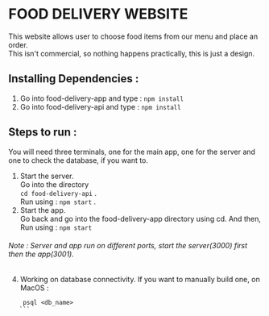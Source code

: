  # FOOD DELIVERY WEBSITE
 
 This website allows user to choose food items from our menu and place an order.  
 This isn't commercial, so nothing happens practically, this is just a design.

## Installing Dependencies :  
1. Go into food-delivery-app and type : ``` npm install ```  
2. Go into food-delivery-api and type : ``` npm install ```

## Steps to run :  
You will need three terminals, one for the main app, one for the server and one to check the database, if you want to.  
1. Start the server.  
   Go into the directory  
   ``` cd food-delivery-api ``` .  
 Run using :  ``` npm start ``` . 
3. Start the app.  
Go back and go into the food-delivery-app directory using cd. And then,  
 Run using : ``` npm start ```
 ###### Note : Server and app run on different ports, start the server(3000) first then the app(3001). 
4. Working on database connectivity. If you want to manually build one, on MacOS :  
  ``` createdb <db_name> . 
      psql <db_name>
     ```
